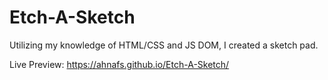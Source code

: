 # Etch-A-Sketch
Utilizing my knowledge of HTML/CSS and JS DOM, I created a sketch pad.

Live Preview:
https://ahnafs.github.io/Etch-A-Sketch/

